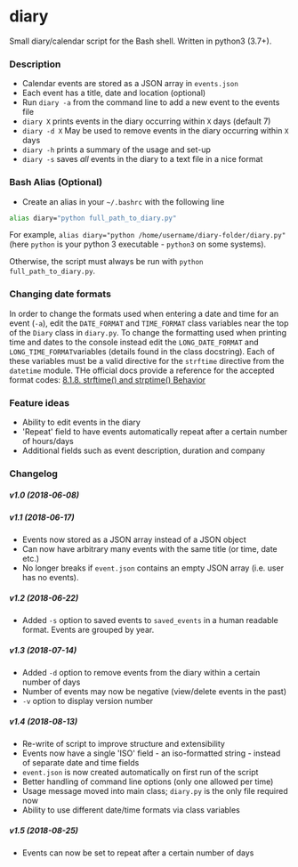 # diary
Small diary/calendar script for the Bash shell. Written in python3 (3.7+).

### Description
- Calendar events are stored as a JSON array in `events.json`
- Each event has a title, date and location (optional)
- Run `diary -a` from the command line to add a new event to the events file
- `diary X` prints events in the diary occurring within `X` days (default 7)
- `diary -d X` May be used to remove events in the diary occurring within `X` days
- `diary -h` prints a summary of the usage and set-up
- `diary -s` saves _all_ events in the diary to a text file in a nice format

### Bash Alias (Optional)
- Create an alias in your `~/.bashrc` with the following line
```sh
alias diary="python full_path_to_diary.py"
```
For example, `alias diary="python /home/username/diary-folder/diary.py"` (here `python` is your python 3 executable - `python3` on some systems).

Otherwise, the script must always be run with `python full_path_to_diary.py`.

### Changing date formats
In order to change the formats used when entering a date and time for an event (`-a`), edit the `DATE_FORMAT` and `TIME_FORMAT` class variables near the top of the `Diary` class in `diary.py`. To change the formatting used when printing time and dates to the console instead edit the `LONG_DATE_FORMAT` and `LONG_TIME_FORMAT`variables (details found in the class docstring). Each of these variables must be a valid directive for the `strftime` directive from the `datetime` module. THe official docs provide a reference for the accepted format codes: [8.1.8. strftime() and strptime() Behavior](https://docs.python.org/3/library/datetime.html#strftime-and-strptime-behavior)
### Feature ideas
- Ability to edit events in the diary
- 'Repeat' field to have events automatically repeat after a certain number of hours/days
- Additional fields such as event description, duration and company

### Changelog
##### v1.0 (2018-06-08)
##### v1.1 (2018-06-17)
- Events now stored as a JSON array instead of a JSON object
- Can now have arbitrary many events with the same title (or time, date etc.)
- No longer breaks if `event.json` contains an empty JSON array (i.e. user has no events).
##### v1.2 (2018-06-22)
- Added `-s` option to saved events to `saved_events` in a human readable format. Events are grouped by year.
##### v1.3 (2018-07-14)
- Added `-d` option to remove events from the diary within a certain number of days
- Number of events may now be negative (view/delete events in the past)
- `-v` option to display version number
##### v1.4 (2018-08-13)
- Re-write of script to improve structure and extensibility
- Events now have a single 'ISO' field - an iso-formatted string - instead of separate date and time fields
- `event.json` is now created automatically on first run of the script
- Better handling of command line options (only one allowed per time)
- Usage message moved into main class; `diary.py` is the only file required now
- Ability to use different date/time formats via class variables
##### v1.5 (2018-08-25)
- Events can now be set to repeat after a certain number of days
